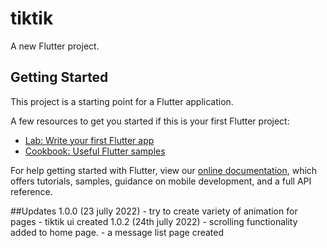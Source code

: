 # tiktik

A new Flutter project.

## Getting Started

This project is a starting point for a Flutter application.

A few resources to get you started if this is your first Flutter project:

- [Lab: Write your first Flutter app](https://flutter.dev/docs/get-started/codelab)
- [Cookbook: Useful Flutter samples](https://flutter.dev/docs/cookbook)

For help getting started with Flutter, view our
[online documentation](https://flutter.dev/docs), which offers tutorials,
samples, guidance on mobile development, and a full API reference.

##Updates
1.0.0 (23 jully 2022)
    - try to create variety of animation for pages
    - tiktik ui created
1.0.2 (24th jully 2022)
    - scrolling functionality added to home page.
    - a message list page created